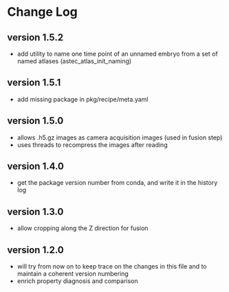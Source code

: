 # Change Log

## version 1.5.2

- add utility to name one time point of an unnamed embryo from
  a set of named atlases (astec_atlas_init_naming)

## version 1.5.1

- add missing package in pkg/recipe/meta.yaml

## version 1.5.0

- allows .h5.gz images as camera acquisition images (used in fusion step)
- uses threads to recompress the images after reading

## version 1.4.0

- get the package version number from conda, and write it in the history log

## version 1.3.0

- allow cropping along the Z direction for fusion

## version 1.2.0

- will try from now on to keep trace on the changes in this file and
to maintain a coherent version numbering
- enrich property diagnosis and comparison
